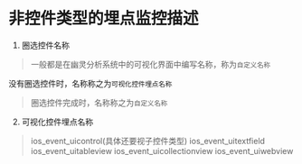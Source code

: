 # 非控件类型的埋点监控描述

1. 圈选控件名称
> 一般都是在幽灵分析系统中的可视化界面中编写名称，称为`自定义名称`
> 没有圈选控件时，名称称之为`可视化控件埋点名称`
> 圈选控件完成时，名称称之为`自定义名称`

2. 可视化控件埋点名称
> ios_event_uicontrol(具体还要视子控件类型)
> ios_event_uitextfield
> ios_event_uitableview
> ios_event_uicollectionview
> ios_event_uiwebview